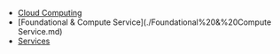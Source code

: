 
- [Cloud Computing](./Cloud%20Computing.md)
- [Foundational & Compute Service](./Foundational%20&%20Compute Service.md)
- [Services](./services.md)
